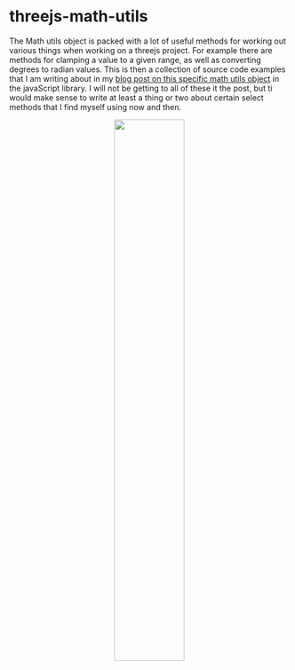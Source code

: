 # threejs-math-utils

The Math utils object is packed with a lot of useful methods for working out various things when working on a threejs project. For example there are methods for clamping a value to a given range, as well as converting degrees to radian values. This is then a collection of source code examples that I am writing about in my [blog post on this specific math utils object](https://dustinpfister.github.io/2022/04/11/threejs-math-utils/) in the javaScript library. I will not be getting to all of these it the post, but ti would make sense to write at least a thing or two about certain select methods that I find myself using now and then.

<div align="center">
      <a href="https://www.youtube.com/watch?v=TQMbcHB89RY">
         <img src="https://img.youtube.com/vi/TQMbcHB89RY/0.jpg" style="width:50%;">
      </a>
</div>

